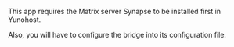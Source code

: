 This app requires the Matrix server Synapse to be installed first in Yunohost.

Also, you will have to configure the bridge into its configuration file.
